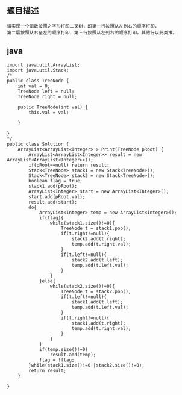 ## 题目描述

    请实现一个函数按照之字形打印二叉树，即第一行按照从左到右的顺序打印，
    第二层按照从右至左的顺序打印，第三行按照从左到右的顺序打印，其他行以此类推。
    
## java

    import java.util.ArrayList;  
    import java.util.Stack;  
    /* 
    public class TreeNode { 
        int val = 0; 
        TreeNode left = null; 
        TreeNode right = null; 
     
        public TreeNode(int val) { 
            this.val = val; 
     
        } 
     
    } 
    */  
    public class Solution {  
        ArrayList<ArrayList<Integer> > Print(TreeNode pRoot) {  
            ArrayList<ArrayList<Integer>> result = new ArrayList<ArrayList<Integer>>();  
            if(pRoot==null) return result;  
            Stack<TreeNode> stack1 = new Stack<TreeNode>();  
            Stack<TreeNode> stack2 = new Stack<TreeNode>();  
            boolean flag = true;  
            stack1.add(pRoot);  
            ArrayList<Integer> start = new ArrayList<Integer>();  
            start.add(pRoot.val);  
            result.add(start);  
            do{           
                ArrayList<Integer> temp = new ArrayList<Integer>();  
                if(flag){  
                    while(stack1.size()!=0){                      
                        TreeNode t = stack1.pop();                    
                        if(t.right!=null){  
                            stack2.add(t.right);  
                            temp.add(t.right.val);  
                        }  
                        if(t.left!=null){  
                            stack2.add(t.left);  
                            temp.add(t.left.val);  
                        }  
                    }                 
                }else{  
                    while(stack2.size()!=0){  
                        TreeNode t = stack2.pop();  
                        if(t.left!=null){  
                            stack1.add(t.left);  
                            temp.add(t.left.val);  
                        }  
                        if(t.right!=null){  
                            stack1.add(t.right);  
                            temp.add(t.right.val);  
                        }  
                    }                 
                }             
                if(temp.size()!=0)  
                    result.add(temp);  
                flag = !flag;  
            }while(stack1.size()!=0||stack2.size()!=0);       
            return result;  
        }  
      
    } 